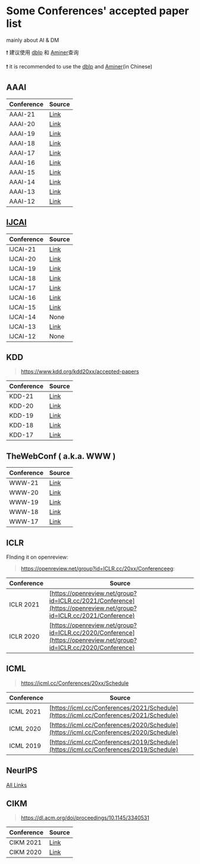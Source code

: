 # Some Conferences' accepted paper list

mainly about AI & DM

❗ 建议使用 [dblp](https://dblp.uni-trier.de/) 和 [Aminer](https://www.aminer.cn/conf)查询

❗ it is recommended to use the [dblp](https://dblp.uni-trier.de/) and [Aminer](https://www.aminer.cn/conf)(in Chinese)

## AAAI

| Conference | Source                                                       |
| ---------- | ------------------------------------------------------------ |
| AAAI-21    | [Link](https://aaai.org/Conferences/AAAI-21/wp-content/uploads/2020/12/AAAI-21_Accepted-Paper-List.Main_.Technical.Track_.pdf) |
| AAAI-20    | [Link](https://aaai.org/Conferences/AAAI-20/wp-content/uploads/2020/01/AAAI-20-Accepted-Paper-List.pdf) |
| AAAI-19    | [Link](https://aaai.org/Conferences/AAAI-19/wp-content/uploads/2018/11/AAAI-19_Accepted_Papers.pdf) |
| AAAI-18    | [Link](https://aaai.org/Conferences/AAAI-18/wp-content/uploads/2017/12/AAAI-18-Accepted-Paper-List.Web_.pdf) |
| AAAI-17    | [Link](https://www.aaai.org/Conferences/AAAI/2017/aaai17accepted-papers.pdf) |
| AAAI-16    | [Link](https://www.aaai.org/Conferences/AAAI/2016/aaai16accepted-papers.pdf) |
| AAAI-15    | [Link](https://www.aaai.org/Conferences/AAAI/2015/iaai15accepted-papers.pdf) |
| AAAI-14    | [Link](https://www.aaai.org/Conferences/AAAI/2014/aaai14accepts.php) |
| AAAI-13    | [Link](https://www.aaai.org/Conferences/AAAI/2013/aaai13accepts.php) |
| AAAI-12    | [Link](https://www.aaai.org/Conferences/AAAI/2012/aaai12accepts.pdf) |


## [IJCAI](https://www.ijcai.org/past_proceedings)

| Conference | Source                                                      |
| ---------- | ----------------------------------------------------------- |
|IJCAI-21|[Link](https://ijcai-21.org/program-main-track/)|
| IJCAI-20   | [Link](http://static.ijcai.org/2020-accepted_papers.html)   |
| IJCAI-19   | [Link](https://www.ijcai19.org/accepted-papers.html)        |
| IJCAI-18   | [Link](https://www.ijcai-18.org/accepted-papers/index.html) |
| IJCAI-17   | [Link](https://ijcai-17.org/accepted-papers.html)           |
| IJCAI-16   | [Link](https://www.ijcai.org/proceedings/2016)              |
| IJCAI-15   | [Link](https://www.ijcai.org/Proceedings/2015)              |
| IJCAI-14   | None                                                        |
| IJCAI-13   | [Link](https://www.ijcai.org/Proceedings/2013)              |
| IJCAI-12   | None                                                        |

## KDD

> https://www.kdd.org/kdd20xx/accepted-papers

| Conference | Source                                              |
| ---------- | --------------------------------------------------- |
|KDD-21| [Link](https://kdd.org/kdd2021/accepted-papers)|
| KDD-20     | [Link](https://www.kdd.org/kdd2020/accepted-papers) |
| KDD-19     | [Link](https://www.kdd.org/kdd2019/accepted-papers) |
| KDD-18     | [Link](https://www.kdd.org/kdd2018/accepted-papers) |
| KDD-17     | [Link](https://www.kdd.org/kdd2017/accepted-papers) |


## TheWebConf ( a.k.a. WWW )

| Conference | Source                                                     |
| ---------- | ---------------------------------------------------------- |
|WWW-21| [Link](https://www2021.thewebconf.org/program/papers/)|
| WWW-20     | [Link](https://dl.acm.org/doi/proceedings/10.1145/3366423) |
| WWW-19     | [Link](https://www2019.thewebconf.org/accepted-papers)     |
| WWW-18     | [Link](https://dl.acm.org/doi/proceedings/10.5555/3178876) |
| WWW-17     | [Link](https://dl.acm.org/doi/proceedings/10.1145/3308558) |

## ICLR

FInding it on openreview:


> https://openreview.net/group?id=ICLR.cc/20xx/Conferenceeg:
>

| Conference | Source                                                     |
| ---------- | ---------------------------------------------------------- |
| ICLR 2021  | [https://openreview.net/group?id=ICLR.cc/2021/Conference](https://openreview.net/group?id=ICLR.cc/2021/Conference) |
| ICLR 2020     | [https://openreview.net/group?id=ICLR.cc/2020/Conference](https://openreview.net/group?id=ICLR.cc/2020/Conference)     |



## ICML

>  https://icml.cc/Conferences/20xx/Schedule

| Conference | Source                                                     |
| ---------- | ---------------------------------------------------------- |
|ICML 2021| [https://icml.cc/Conferences/2021/Schedule](https://icml.cc/Conferences/2021/Schedule)|
| ICML 2020 | [https://icml.cc/Conferences/2020/Schedule](https://icml.cc/Conferences/2020/Schedule) |
| ICML 2019  | [https://icml.cc/Conferences/2019/Schedule](https://icml.cc/Conferences/2019/Schedule)     |



## NeurIPS

[All Links](https://papers.nips.cc/)



## CIKM

> https://dl.acm.org/doi/proceedings/10.1145/3340531

| Conference | Source                                                     |
| ---------- | ---------------------------------------------------------- |
|CIKM 2021|[Link](https://www.cikm2021.org/accepted-papers)|
|CIKM 2020|[Link](https://www.cikm2020.org/index.html@p=1073.html)|

